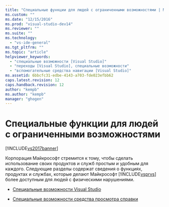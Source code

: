```yaml
---
title: "Специальные функции для людей с ограниченными возможностями | Microsoft Docs"
ms.custom: ""
ms.date: "12/15/2016"
ms.prod: "visual-studio-dev14"
ms.reviewer: ""
ms.suite: ""
ms.technology: 
  - "vs-ide-general"
ms.tgt_pltfrm: ""
ms.topic: "article"
helpviewer_keywords: 
  - "специальные возможности [Visual Studio]"
  - "переходы [Visual Studio], специальные возможности"
  - "вспомогательные средства навигации [Visual Studio]"
ms.assetid: 6bbcfc31-edbe-4143-a703-fde023efbb62
caps.latest.revision: 12
caps.handback.revision: 12
author: "kempb"
ms.author: "kempb"
manager: "ghogen"
---
```

# Специальные функции для людей с ограниченными возможностями
[!INCLUDE[vs2017banner](../../code-quality/includes/vs2017banner.md)]

Корпорация Майкрософт стремится к тому, чтобы сделать использование своих продуктов и служб простым и удобным для каждого.  Следующие разделы содержат сведения о функциях, продуктах и службах, которые делают Майкрософт [!INCLUDE[vsprvs](../../code-quality/includes/vsprvs_md.md)] более доступным для людей с физическими нарушениями.  
  
-   [Специальные возможности Visual Studio](../../ide/reference/accessibility-features-of-visual-studio.md)  
  
-   [Специальные возможности средства просмотра справки](../../ide/accessibility-features-of-the-help-viewer.md)